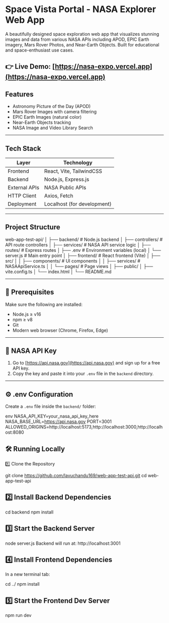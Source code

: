 # Space Vista Portal - NASA Explorer Web App

A beautifully designed space exploration web app that visualizes stunning images and data from various NASA APIs including APOD, EPIC Earth imagery, Mars Rover Photos, and Near-Earth Objects. Built for educational and space-enthusiast use cases.

👉 **Live Demo:** [https://nasa-expo.vercel.app](https://nasa-expo.vercel.app)
---

##  Features

- Astronomy Picture of the Day (APOD)
- Mars Rover Images with camera filtering
- EPIC Earth Images (natural color)
- Near-Earth Objects tracking
- NASA Image and Video Library Search

---

##  Tech Stack

| Layer         | Technology                        |
|---------------|-----------------------------------|
| Frontend      | React, Vite, TailwindCSS          |
| Backend       | Node.js, Express.js               |
| External APIs | NASA Public APIs                  |
| HTTP Client   | Axios, Fetch                      |
| Deployment    | Localhost (for development)       |

---

##  Project Structure

web-app-test-api/
│
├── backend/ # Node.js backend
│ ├── controllers/ # API route controllers
│ ├── services/ # NASA API service logic
│ ├── routes/ # Express routes
│ ├── .env # Environment variables (local)
│ └── server.js # Main entry point
│
├── frontend/ # React frontend (Vite)
│ ├── src/
│ │ ├── components/ # UI components
│ │ ├── services/ # NASAApiService.ts
│ │ └── pages/ # Page views
│ ├── public/
│ ├── vite.config.ts
│ └── index.html
│
└── README.md



---

## 🧪 Prerequisites

Make sure the following are installed:

- Node.js ≥ v16
- npm ≥ v8
- Git
- Modern web browser (Chrome, Firefox, Edge)

---

## 🔑 NASA API Key

1. Go to [https://api.nasa.gov](https://api.nasa.gov) and sign up for a free API key.
2. Copy the key and paste it into your `.env` file in the `backend` directory.

---

## ⚙️ .env Configuration

Create a `.env` file inside the `backend/` folder:

env
NASA_API_KEY=your_nasa_api_key_here
NASA_BASE_URL=https://api.nasa.gov
PORT=3001
ALLOWED_ORIGINS=http://localhost:5173,http://localhost:3000,http://localhost:8080

## 🛠️ Running Locally
1️⃣ Clone the Repository

git clone https://github.com/lavuchandu169/web-app-test-api.git
cd web-app-test-api


## 2️⃣ Install Backend Dependencies

cd backend
npm install

## 3️⃣ Start the Backend Server

node server.js
Backend will run at: http://localhost:3001

## 4️⃣ Install Frontend Dependencies
In a new terminal tab:

cd ../
npm install

##  5️⃣ Start the Frontend Dev Server

npm run dev
